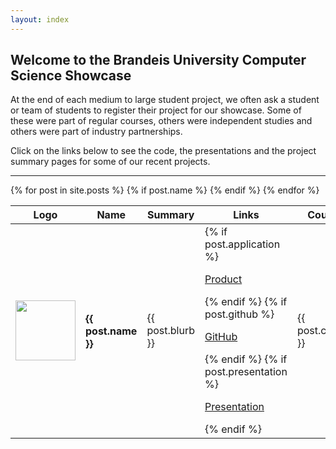 ```yaml
---
layout: index
---
```

## Welcome to the Brandeis University Computer Science Showcase

At the end of each medium to large student project, we often ask a student or team of students to register their project for our showcase. Some of these were part of regular courses, others were independent studies and others were part of industry partnerships.

Click on the links below to see the code, the presentations and the project summary pages for some of our recent projects.

<hr>

<table id="projects" class="display">

  <thead>
    <tr>
      <th><i class="fa fa-picture-o" aria-hidden="true"></i> Logo</th>
      <th><i class="fa fa-star" aria-hidden="true"></i> Name</th>
      <th><i class="fa fa-info-circle" aria-hidden="true"></i> Summary</th>
      <th><i class="fa fa-link" aria-hidden="true"></i> Links</th>
      <th><i class="fa fa-graduation-cap" aria-hidden="true"></i> Course</th>
      <th><i class="fa fa-calendar" aria-hidden="true"></i> Date</th>
    </tr>
  </thead>
  <tbody>
    {% for post in site.posts %}
      {% if post.name %}
      <tr>
        <td> <img src="{{ post.image }}" height="96" width="96"> </td>
        <td> <h4> {{ post.name }} </h4> </td>
        <td> {{ post.blurb }} </td>
        <td>
          {% if post.application %}
          <p><i class="fa fa-lightbulb-o" aria-hidden="true"></i> <a href="{{ post.application }}">Product</a></p>
          {% endif %}
          {% if post.github %}
          <p><i class="fa fa-github" aria-hidden="true"></i> <a href="{{ post.github }}">GitHub</a></p>
          {% endif %}
          {% if post.presentation %}
          <p><i class="fa fa-file-powerpoint-o" aria-hidden="true"></i> <a href="{{ post.presentation }}">Presentation</a></p>
          {% endif %}
        </td>
        <td> {{ post.course }} </td>
        <td> {{ post.semester}} </td>
      </tr>
      {% endif %}
    {% endfor %}
  </tbody>
</table>
